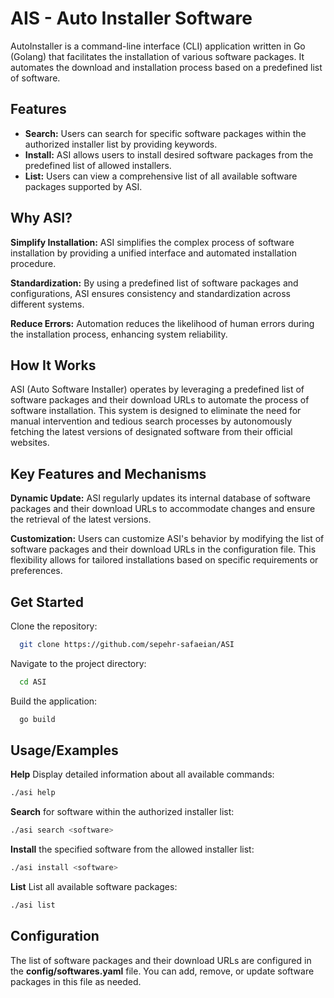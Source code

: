 
# AIS - Auto Installer Software

AutoInstaller is a command-line interface (CLI) application written in Go (Golang) that facilitates the installation of various software packages. It automates the download and installation process based on a predefined list of software.


## Features

- **Search:** Users can search for specific software packages within the authorized installer list by providing keywords.
- **Install:** ASI allows users to install desired software packages from the predefined list of allowed installers.
- **List:** Users can view a comprehensive list of all available software packages supported by ASI.

## Why ASI?
**Simplify Installation:** ASI simplifies the complex process of software installation by providing a unified interface and automated installation procedure.

**Standardization:** By using a predefined list of software packages and configurations, ASI ensures consistency and standardization across different systems.

**Reduce Errors:** Automation reduces the likelihood of human errors during the installation process, enhancing system reliability.

## How It Works
ASI (Auto Software Installer) operates by leveraging a predefined list of software packages and their download URLs to automate the process of software installation. This system is designed to eliminate the need for manual intervention and tedious search processes by autonomously fetching the latest versions of designated software from their official websites.

## Key Features and Mechanisms
**Dynamic Update:** ASI regularly updates its internal database of software packages and their download URLs to accommodate changes and ensure the retrieval of the latest versions.

**Customization:** Users can customize ASI's behavior by modifying the list of software packages and their download URLs in the configuration file. This flexibility allows for tailored installations based on specific requirements or preferences.


## Get Started

Clone the repository:

```bash
  git clone https://github.com/sepehr-safaeian/ASI
```
Navigate to the project directory:
```bash
  cd ASI
```
Build the application:
```bash
  go build
```
## Usage/Examples
**Help**
Display detailed information about all available commands:

```bash
./asi help
```
**Search**
for software within the authorized installer list:
```bash
./asi search <software>
```
**Install**
the specified software from the allowed installer list:
```bash
./asi install <software>
```
**List**
List all available software packages:
```bash
./asi list
```
## Configuration

The list of software packages and their download URLs are configured in the **config/softwares.yaml** file. You can add, remove, or update software packages in this file as needed.
